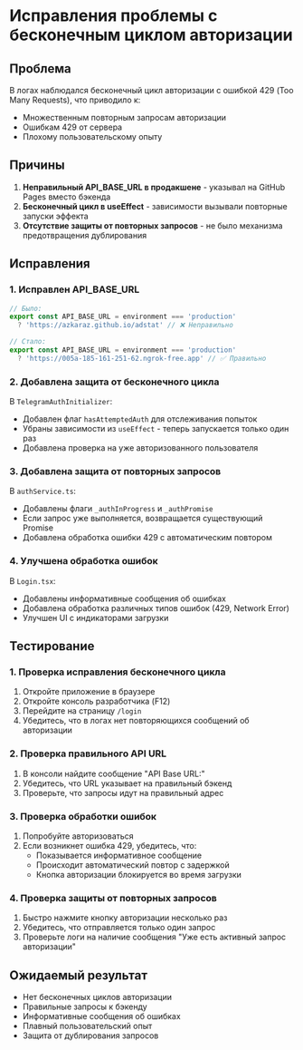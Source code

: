 # Исправления проблемы с бесконечным циклом авторизации

## Проблема
В логах наблюдался бесконечный цикл авторизации с ошибкой 429 (Too Many Requests), что приводило к:
- Множественным повторным запросам авторизации
- Ошибкам 429 от сервера
- Плохому пользовательскому опыту

## Причины
1. **Неправильный API_BASE_URL в продакшене** - указывал на GitHub Pages вместо бэкенда
2. **Бесконечный цикл в useEffect** - зависимости вызывали повторные запуски эффекта
3. **Отсутствие защиты от повторных запросов** - не было механизма предотвращения дублирования

## Исправления

### 1. Исправлен API_BASE_URL
```typescript
// Было:
export const API_BASE_URL = environment === 'production'
  ? 'https://azkaraz.github.io/adstat' // ❌ Неправильно

// Стало:
export const API_BASE_URL = environment === 'production'
  ? 'https://005a-185-161-251-62.ngrok-free.app' // ✅ Правильно
```

### 2. Добавлена защита от бесконечного цикла
В `TelegramAuthInitializer`:
- Добавлен флаг `hasAttemptedAuth` для отслеживания попыток
- Убраны зависимости из `useEffect` - теперь запускается только один раз
- Добавлена проверка на уже авторизованного пользователя

### 3. Добавлена защита от повторных запросов
В `authService.ts`:
- Добавлены флаги `_authInProgress` и `_authPromise`
- Если запрос уже выполняется, возвращается существующий Promise
- Добавлена обработка ошибки 429 с автоматическим повтором

### 4. Улучшена обработка ошибок
В `Login.tsx`:
- Добавлены информативные сообщения об ошибках
- Добавлена обработка различных типов ошибок (429, Network Error)
- Улучшен UI с индикаторами загрузки

## Тестирование

### 1. Проверка исправления бесконечного цикла
1. Откройте приложение в браузере
2. Откройте консоль разработчика (F12)
3. Перейдите на страницу `/login`
4. Убедитесь, что в логах нет повторяющихся сообщений об авторизации

### 2. Проверка правильного API URL
1. В консоли найдите сообщение "API Base URL:"
2. Убедитесь, что URL указывает на правильный бэкенд
3. Проверьте, что запросы идут на правильный адрес

### 3. Проверка обработки ошибок
1. Попробуйте авторизоваться
2. Если возникнет ошибка 429, убедитесь, что:
   - Показывается информативное сообщение
   - Происходит автоматический повтор с задержкой
   - Кнопка авторизации блокируется во время загрузки

### 4. Проверка защиты от повторных запросов
1. Быстро нажмите кнопку авторизации несколько раз
2. Убедитесь, что отправляется только один запрос
3. Проверьте логи на наличие сообщения "Уже есть активный запрос авторизации"

## Ожидаемый результат
- Нет бесконечных циклов авторизации
- Правильные запросы к бэкенду
- Информативные сообщения об ошибках
- Плавный пользовательский опыт
- Защита от дублирования запросов 